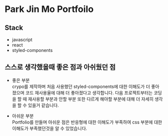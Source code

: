 # Park Jin Mo Portfoilo

## Stack

- javascript
- react
- styled-components

## 스스로 생각했을때 좋은 점과 아쉬웠던 점

- 좋은 부분 <br /> crypo를 제작하며 처음 사용했던 styled-components에 대한 이해도가 더 좋아졌으며 코드 재사용율에 대해 더 좋아졌다고 생각합니다. 다음 프로젝트부터는 코딩을 할 때 재사용할 부분과 안할 부분 또한 다르게 해야할 부분에 대해 더 자세히 생각을 할 수 있을거 같습니다.

- 아쉬운 부분 <br />Portfolio를 만들며 아쉬운 점은 반응형에 대한 이해도가 부족하여 css 부분에 대한 이해도가 부족했던것을 알 수 있었습니다.
